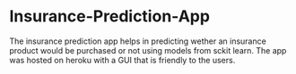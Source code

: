 # Insurance-Prediction-App
The insurance prediction app helps in predicting wether an insurance product would be purchased or not using models from sckit learn. The app was hosted on heroku with a GUI that is friendly to the users.
